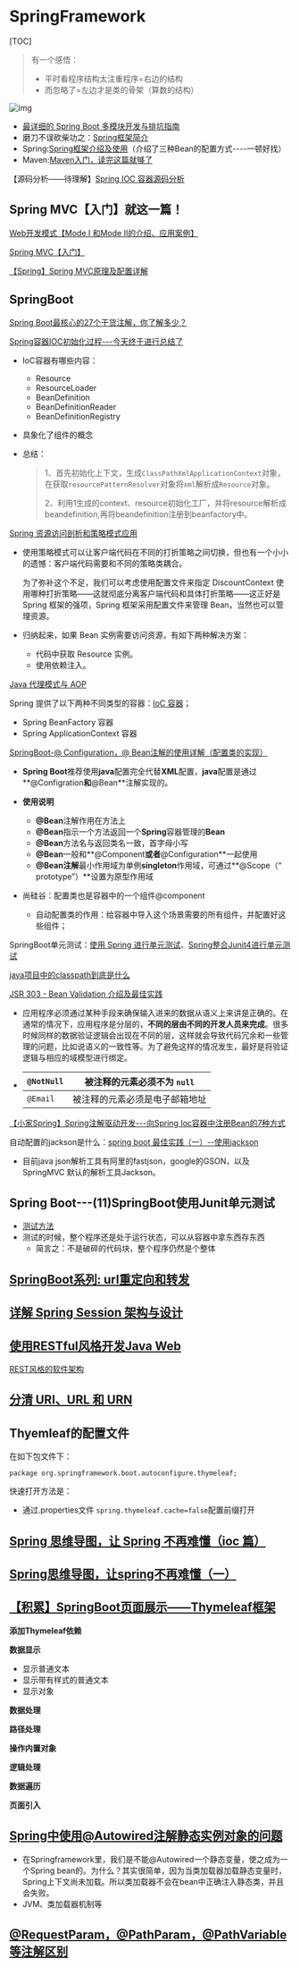 # SpringFramework

[TOC]

> 有一个感悟：
>
> - 平时看程序结构太注重程序=右边的结构
> - 而忽略了=左边才是类的骨架（算数的结构）

![img](https://upload-images.jianshu.io/upload_images/788498-358a3764fcbca0e4.png?imageMogr2/auto-orient/strip|imageView2/2/format/webp)

- [最详细的 Spring Boot 多模块开发与排坑指南](https://mp.weixin.qq.com/s/4ffDc99rzUEM3c4ZoTHsIA)
- 磨刀不误砍柴功之：[Spring框架简介](https://www.jianshu.com/p/7b6a070119c7)
- Spring:[Spring框架介绍及使用](https://blog.csdn.net/qq_22583741/article/details/79589910#2-%E5%85%A5%E9%97%A8%E6%A1%88%E4%BE%8Bioc)（介绍了三种Bean的配置方式----一顿好找）
- Maven:[Maven入门，读完这篇就够了](https://juejin.im/post/5a4a5e2bf265da4322418d7f)

【源码分析——待理解】[Spring IOC 容器源码分析](https://juejin.im/post/5bc5c88df265da0b001f5dee#heading-12)

## Spring MVC【入门】就这一篇！

[Web开发模式【Mode I 和Mode II的介绍、应用案例】](https://mp.weixin.qq.com/s?__biz=MzI4Njg5MDA5NA==&mid=2247483775&idx=1&sn=c9d7ead744c6e0c3ab2fe55c09bbe61f&chksm=ebd7407edca0c9688f3870d895b760836101271b912899821fb35c5704fe215da2fc5daff2f9#rd)

[Spring MVC【入门】](https://www.jianshu.com/p/91a2d0a1e45a)

[【Spring】Spring MVC原理及配置详解](https://blog.csdn.net/jianyuerensheng/article/details/51258942)

## SpringBoot

[Spring Boot最核心的27个干货注解，你了解多少？](https://zhuanlan.zhihu.com/p/67976768)

[Spring容器IOC初始化过程---今天终于进行总结了](https://juejin.im/post/5ab30714f265da237b21fbcc#heading-2)

- IoC容器有哪些内容：
  - Resource
  - ResourceLoader
  - BeanDefinition
  - BeanDefinitionReader
  - BeanDefinitionRegistry

- 具象化了组件的概念

- 总结：

  > 1、首先初始化上下文，生成`ClassPathXmlApplicationContext`对象，在获取`resourcePatternResolver`对象将`xml`解析成`Resource`对象。
  >
  > 2、利用1生成的context、resource初始化工厂，并将resource解析成beandefinition,再将beandefinition注册到beanfactory中。

[Spring 资源访问剖析和策略模式应用](https://www.ibm.com/developerworks/cn/java/j-lo-spring-resource/index.html)

- 使用策略模式可以让客户端代码在不同的打折策略之间切换，但也有一个小小的遗憾：客户端代码需要和不同的策略类耦合。

  为了弥补这个不足，我们可以考虑使用配置文件来指定 DiscountContext 使用哪种打折策略——这就彻底分离客户端代码和具体打折策略——这正好是 Spring 框架的强项，Spring 框架采用配置文件来管理 Bean，当然也可以管理资源。

- 归纳起来，如果 Bean 实例需要访问资源，有如下两种解决方案：
  - 代码中获取 Resource 实例。
  - 使用依赖注入。

[Java 代理模式与 AOP](https://juejin.im/post/59bb34ef5188257e8c54e030)

Spring 提供了以下两种不同类型的容器：[IoC 容器](https://wiki.jikexueyuan.com/project/spring/ioc-containers.html)；

- Spring BeanFactory 容器
- Spring ApplicationContext 容器

[SpringBoot-@ Configuration，@ Bean注解的使用详解（配置类的实现）](https://www.hangge.com/blog/cache/detail_2506.html)

- **Spring Boot**推荐使用**java**配置完全代替**XML**配置，**java**配置是通过**@Configration**和**@Bean**注解实现的。

- **使用说明**
  - **@Bean**注解作用在方法上
  - **@Bean**指示一个方法返回一个**Spring**容器管理的**Bean**
  - **@Bean**方法名与返回类名一致，首字母小写
  - **@Bean**一般和**@Component**或者**@Configuration**一起使用
  - **@Bean注解**最小作用域为单例**singleton**作用域，可通过**@Scope（“ prototype”）**设置为原型作用域

- 尚硅谷：配置类也是容器中的一个组件@component
  - 自动配置类的作用：给容器中导入这个场景需要的所有组件，并配置好这些组件；

SpringBoot单元测试：[使用 Spring 进行单元测试](https://www.ibm.com/developerworks/cn/java/j-lo-springunitest/)、[Spring整合Junit4进行单元测试](https://blog.csdn.net/qq_32786873/article/details/56480880)

[java项目中的classpath到底是什么](https://segmentfault.com/a/1190000015802324)

[JSR 303 - Bean Validation 介绍及最佳实践](https://www.ibm.com/developerworks/cn/java/j-lo-jsr303/index.html)

- 应用程序必须通过某种手段来确保输入进来的数据从语义上来讲是正确的。在通常的情况下，应用程序是分层的，**不同的层由不同的开发人员来完成**。很多时候同样的数据验证逻辑会出现在不同的层，这样就会导致代码冗余和一些管理的问题，比如说语义的一致性等。为了避免这样的情况发生，最好是将验证逻辑与相应的域模型进行绑定。

- | `@NotNull` | 被注释的元素必须不为 `null`    |
  | ---------- | ------------------------------ |
  | `@Email`   | 被注释的元素必须是电子邮箱地址 |

[【小家Spring】Spring注解驱动开发---向Spring Ioc容器中注册Bean的7种方式](https://fangshixiang.blog.csdn.net/article/details/86702407)

自动配置的jackson是什么：[spring boot 最佳实践（一）--使用jackson](https://blog.csdn.net/swordcenter/article/details/72368905)

- 目前java json解析工具有阿里的fastjson，google的GSON，以及SpringMVC 默认的解析工具Jackson。

## Spring Boot---(11)SpringBoot使用Junit单元测试

- [测试方法](https://blog.csdn.net/weixin_39800144/article/details/79241620)
- 测试的时候，整个程序还是处于运行状态，可以从容器中拿东西存东西
  - 简言之：不是破碎的代码块，整个程序仍然是个整体

## [SpringBoot系列: url重定向和转发](https://www.cnblogs.com/harrychinese/p/SpringBoot_redirect_and_forward.html)

## [详解 Spring Session 架构与设计](https://www.ibm.com/developerworks/cn/web/wa-spring-session-architecture-and-design/index.html)

## [使用RESTful风格开发Java Web](https://www.jianshu.com/p/91600da4df95)

[REST风格的软件架构](https://www.jianshu.com/p/ff18818a4c60)

## [分清 URI、URL 和 URN](https://www.ibm.com/developerworks/cn/xml/x-urlni.html)

## Thyemleaf的配置文件

在如下包文件下：

```
package org.springframework.boot.autoconfigure.thymeleaf;
```

快速打开方法是：

- 通过.properties文件 `spring.thymeleaf.cache=false`配置前缀打开

## [Spring 思维导图，让 Spring 不再难懂（ioc 篇）](https://juejin.im/entry/591d3b3b8d6d810058a9bb94)

## [Spring思维导图，让spring不再难懂（一）](https://my.oschina.net/u/3080373/blog/891918)

## [【积累】SpringBoot页面展示——Thymeleaf框架](https://www.jianshu.com/p/a842e5b5012e)

**添加Thymeleaf依赖**

**数据显示**

- 显示普通文本
- 显示带有样式的普通文本
- 显示对象

**数据处理**

**路径处理**

**操作内置对象**

**逻辑处理**

**数据遍历**

**页面引入**

## [Spring中使用@Autowired注解静态实例对象的问题](https://blog.csdn.net/RogueFist/article/details/79575665)

- 在Springframework里，我们是不能@Autowired一个静态变量，使之成为一个Spring bean的。为什么？其实很简单，因为当类加载器加载静态变量时，Spring上下文尚未加载。所以类加载器不会在bean中正确注入静态类，并且会失败。
- JVM、类加载器机制等

## [@RequestParam，@PathParam，@PathVariable等注解区别](https://blog.csdn.net/u011410529/article/details/66974974)

